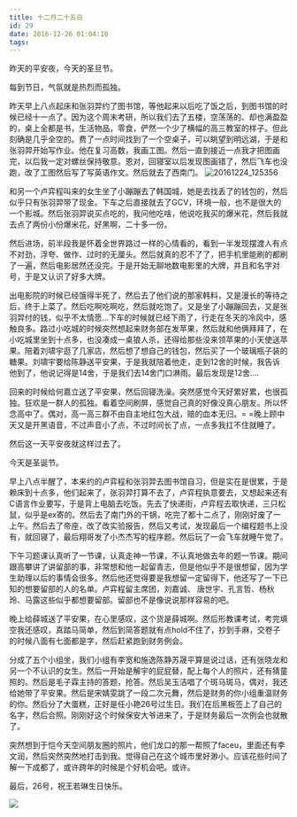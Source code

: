 ```yaml
---
title: 十二月二十五日
id: 29
date: 2016-12-26 01:04:18
tags:
---
```


昨天的平安夜，今天的圣旦节。

每到节日，气氛就是热烈而孤独。

昨天早上八点起床和张羽羿约了图书馆，等他起来以后吃了饭之后，到图书馆的时候已经十一点了。因为这个周末考研，所以我们去了五楼，空荡荡的、却也满盈盈的，桌上全都是书，生活物品，零食，俨然一个少了横幅的高三教室的样子。但此刻确是几乎全空的。费了一点时间找到了一个空桌子，可以眺望到明远湖，于是和张羽羿开始写作业。他在复习高数，我画工图。然后一直到接近一点我才把图画完，以后我一定对螺丝保持敬意。恩对，回寝室以后发现图画错了，然后飞车也没跑，改了工图然后写了写英语作文。然后就去了西南门。
![20161224_125356](http://img.cyrise.cn/wp-content/uploads/2016/12/20161224_125356.jpg)

和另一个卢弈程叫来的女生坐了小蹦蹦去了韩国城，她是去找丢了的钱包的，然后似乎只有张羽羿带了现金。下车之后直接就去了GCV，环境一般，也不是很大的一个影城。然后张羽羿说买点吃的，我问他吃啥，他说吃我买的爆米花，然后我就去点了两份小份爆米花，好黑啊，二十多一份。

然后进场，前半段我是怀着全世界路过一样的心情看的，看到一半发现摆渡人有点不对劲，浮夸、做作、过时的无厘头。然后就真的忍不了了，把手机里能刷的都刷了一遍，然后电影居然还没完。于是开始无聊地数电影里的大牌，并且和名字对号，于是又认识了好多大牌。

出电影院的时候已经饿得半死了，然后去了他们说的那家韩料，又是漫长的等待之后，终于上菜了。然后吃啊吃啊吃，然后就吃饱了。又是坐了小蹦蹦回去，又是张羽羿付的钱，似乎不太情愿...下车的时候就已经下雨了，行走在冬天的冷风中，感触良多。路过小吃城的时候突然想起来财务部在发苹果，然后就和他俩拜拜了，在小吃城里坐到十点多，也没凑成一桌狼人杀，还得给那些没来领苹果的小天使送苹果。陪着刘啸宇逛了几家店，然后想了想自己的钱包，然后买了一个玻璃瓶子装的糖果。刘啸宇要给陈静送平安果，于是我就陪着他走，走到12舍的时候，我告诉他到了，他说记得是14舍，于是我们去14舍门口淋雨。最后发现是12舍....

回来的时候给何嘉立送了平安果，然后回寝洗澡。突然感觉今天好累好累，也很孤独。狂欢是一群人的孤独。看着空间刷屏，感觉自己真的好像没真心朋友。所以怀念高中了。偶对，高一高三群不由自主地红包大战，赔的血本无归。= =晚上顾中天又是开黑语音，不过声音小了点，不过时间长了点，一点多我扛不住就睡了。

然后这一天平安夜就这样过去了。

今天是圣诞节。

早上八点半醒了，本来约的卢弈程和张羽羿去图书馆自习，但是实在是很累，于是赖床到十点多，他们起来了，张羽羿打算不去了，卢弈程执意要去，又想起来还有C语言作业要写，于是背上电脑去吃饭。先去了快递街，卢弈程去取快递，三只松鼠，似乎是ex寄的。然后去了南门外的干锅，吃完了都十二点了，刚刚好废了一上午。然后去了帝座，改了改实验报告，然后又考试，发现最后一个编程题书上没有，就回寝了，最后翔哥发了小杰杰写的程序题。然后玩了一会飞车就睡午觉了。

下午习题课认真听了一节课，认真走神一节课，不认真地做去年的题一节课。期间跟高攀讲了讲留部的事，非常想和他一起留青志，但是他似乎不是很想留，因为学生助理以后的事情会很多。然后他还觉得要是我想留一定留得下，他还写了一下已知的想要留部的人的名单。卢弈程留主席团，刘嘉诚、 唐世宇、孔言哲、杨秋玲、马露这些似乎都想要留部。留部也不是像说说那样容易的吧。

晚上给薛城送了平安果，在心里感叹，这个货是薛城啊。然后形教课考试，考完填空我还感叹，真踏马简单，然后到简答题就有点hold不住了，抄到手麻，交卷子的时候八面有七面都是字，然后赶紧跑到财务例会。

分成了五个小组坐，我们小组有李宽和施逸陈静苏晟平算是说过话，还有张晓龙和另一个不认识的女生。然后一开始是解宇的屁屁替，配上每个人的照片，还有猜童照的。然后是毛子霖主持的答题，抢答。然后吴玉洁唱了个斑马斑马，偶对，我还给她带了平安果。然后是宋婧雯跳了一段二次元舞，然后是财务的你小组重温财务的你。然后分了大蛋糕，正好是任小艳26号过生日。我们在后黑板签上了自己的名字，然后合照。刚刚好这个时候保安大爷进来了，于是财务最后一次例会也就散了。

突然想到于恺今天空间朋友圈的照片，他们龙口的那一帮照了faceu，里面还有李文润，然后突然突然地打击到我。觉得自己在这个城市里好渺小。应该花些时间了解一下成都了，或许跨年的时候是个好机会吧。或许。

最后，26号，祝王若琳生日快乐。

![](http://img.cyrise.cn/wp-content/uploads/2016/12/20161224_125356.jpg)